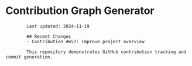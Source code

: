 # Contribution Graph Generator
            
            Last updated: 2024-11-19
            
            ## Recent Changes
            - Contribution #657: Improve project overview
            
            This repository demonstrates GitHub contribution tracking and commit generation.
        